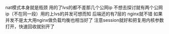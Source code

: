 nat模式本身就是瓶颈  用的了lvs的都不差那几个公网ip  不想去探讨就有两个公网ip（不在同一段）用的上lvs的并发可想而知 后端还的有7层的 nginx就不错 
如果并发不是太大用nginx做负载均衡也相当好了  注意session就好和把复用内核参数打开，快速回收就别开了  

